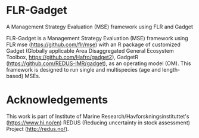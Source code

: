 # FLR-Gadget
A Management Strategy Evaluation (MSE) framework using FLR and Gadget

FLR-Gadget is a Management Strategy Evaluation (MSE) framework using FLR mse (https://github.com/flr/mse) with an R package of customized Gadget (Globally applicable Area Disaggregated General Ecosystem Toolbox, https://github.com/Hafro/gadget2), GadgetR (https://github.com/REDUS-IMR/gadget), as an operating model (OM). This framework is designed to run single and multispecies (age and length-based) MSEs. 



# Acknowledgements
This work is part of Institute of Marine Research/Havforskningsinstituttet's (https://www.hi.no/en) REDUS (Reducing uncertainty in stock assessment) Project (http://redus.no/).
